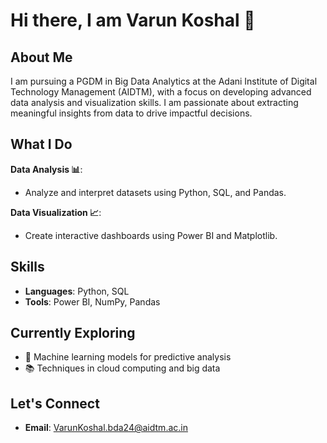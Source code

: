 # Hi there, I am Varun Koshal 👋

## About Me
I am pursuing a PGDM in Big Data Analytics at the Adani Institute of Digital Technology Management (AIDTM), with a focus on developing advanced data analysis and visualization skills. I am passionate about extracting meaningful insights from data to drive impactful decisions.

## What I Do
**Data Analysis 📊**:
- Analyze and interpret datasets using Python, SQL, and Pandas.

**Data Visualization 📈**:
- Create interactive dashboards using Power BI and Matplotlib.

## Skills
- **Languages**: Python, SQL
- **Tools**: Power BI, NumPy, Pandas

## Currently Exploring
- 🌟 Machine learning models for predictive analysis
- 📚 Techniques in cloud computing and big data

## Let's Connect
- **Email**: [VarunKoshal.bda24@aidtm.ac.in](mailto:VarunKoshal.bda24@aidtm.ac.in)


<!--
**Varun-Koshal/Varun-Koshal** is a ✨ _special_ ✨ repository because its `README.md` (this file) appears on your GitHub profile.

Here are some ideas to get you started:

- 🔭 I’m currently working on ...
- 🌱 I’m currently learning ...
- 👯 I’m looking to collaborate on ...
- 🤔 I’m looking for help with ...
- 💬 Ask me about ...
- 📫 How to reach me: ...
- 😄 Pronouns: ...
- ⚡ Fun fact: ...
-->
